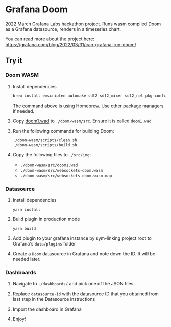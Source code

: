 # Grafana Doom

2022 March Grafana Labs hackathon project. Runs wasm compiled Doom as a Grafana datasource, renders in a timeseries chart.

You can read more about the project here: https://grafana.com/blog/2022/03/31/can-grafana-run-doom/

## Try it

### Doom WASM

1. Install dependencies

   ```bash
   brew install emscripten automake sdl2 sdl2_mixer sdl2_net pkg-config
   ```

   The command above is using Homebrew. Use other package managers if needed.

1. Copy [doom1.wad](https://doomwiki.org/wiki/DOOM1.WAD) to `./doom-wasm/src`. Ensure it is called `doom1.wad`

1. Run the following commands for building Doom:

   ```bash
   ./doom-wasm/scripts/clean.sh
   ./doom-wasm/scripts/build.sh
   ```

1. Copy the following files to `./src/img`:

   - `./doom-wasm/src/doom1.wad`
   - `./doom-wasm/src/websockets-doom.wasm`
   - `./doom-wasm/src/websockets-doom.wasm.map`

### Datasource

1. Install dependencies

   ```bash
   yarn install
   ```

1. Build plugin in production mode

   ```bash
   yarn build
   ```

1. Add plugin to your grafana instance by sym-linking project root to Grafana's `data/plugins` folder

1. Create a `Doom` datasource in Grafana and note down the ID. It will be needed later.

### Dashboards

1. Navigate to `./dashboards/` and pick one of the JSON files

1. Replace `datasource-id` with the datasource ID that you obtained from last step in the Datasource instructions

1. Import the dashboard in Grafana

1. Enjoy!
